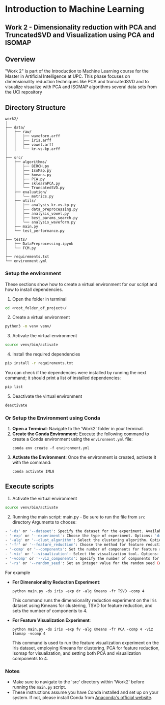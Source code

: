# Introduction to Machine Learning
## Work 2 - Dimensionality reduction with PCA and TruncatedSVD and Visualization using PCA and ISOMAP

## Overview
"Work 2" is part of the Introduction to Machine Learning course for the Master in Artificial Intelligence at UPC. This phase focuses on dimensionality reduction techniques like PCA and truncatedSVD and to visualize visualize with PCA and ISOMAP algorithms several data sets from the UCI repository

## Directory Structure
```
work2/
│
├── data/
│   ├── raw/
│   │   ├── waveform.arff
│   │   ├── iris.arff
│   │   ├── vowel.arff
│   │   └── kr-vs-kp.arff
│
├── src/
│   ├── algorithms/
│   │   ├── BIRCH.py
│   │   ├── IsoMap.py
│   │   ├── kmeans.py
│   │   ├── PCA.py
│   │   ├── sklearnPCA.py
│   │   └── TruncatedSVD.py
│   ├── evaluation/
│   │   └── metrics.py
│   ├── utils/
│   │   ├── analysis_kr-vs-kp.py
│   │   ├── data_preprocessing.py
│   │   ├── analysis_vowel.py
│   │   ├── best_params_search.py
│   │   └── analysis_waveform.py
│   ├── main.py
│   └── test_performance.py
│
├── tests/
│   ├── DataPreprocessing.ipynb
│   └── FCM.py
│
├── requirements.txt
└── environment.yml
```

### Setup the environment

These sections show how to create a virtual environment for our script and how to install dependencies.

1. Open the folder in terminal
```bash
cd <root_folder_of_project>/
```

2. Create a virtual environment
```bash
python3 -m venv venv/
```

3. Activate the virtual environment
```bash
source venv/bin/activate
```

4. Install the required dependencies
```bash
pip install -r requirements.txt
```
You can check if the dependencies were installed by running the next command; it should print a list of installed dependencies:
```bash
pip list
```

5. Deactivate the virtual environment
```bash
deactivate
```
### Or Setup the Environment using Conda

1. **Open a Terminal**: Navigate to the 'Work2' folder in your terminal.
2. **Create the Conda Environment**: Execute the following command to create a Conda environment using the `environment.yml` file:
   ```
   conda env create -f environment.yml
   ```
3. **Activate the Environment**: Once the environment is created, activate it with the command:
   ```
   conda activate IML8
   ```

## Execute scripts

1. Activate the virtual environment
```bash
source venv/bin/activate
```

2. Running the main script: main.py - Be sure to run the file from `src` directory
Arguments to choose:
```bash
- '-ds' or '--dataset': Specify the dataset for the experiment. Available options: 'iris', 'vowel', 'waveform', 'kr-vs-kp'.
- '-exp' or '--experiment': Choose the type of experiment. Options: 'dr' (dimensionality reduction), 'fv' (feature visualization).
- '-alg' or '--clust_algorithm': Select the clustering algorithm. Options: 'Kmeans', 'Birch'.
- '-fr' or '--feature_reduction': Choose the method for feature reduction. Options: 'PCA', 'iPCA', 'OwnPCA', 'TSVD'.
- '-comp' or '--components': Set the number of components for feature reduction (default is 4).
- '-viz' or '--visualization': Select the visualization tool. Options: 'PCA', 'Isomap'.
- '-vcomp' or '--viz_components': Specify the number of components for visualization (default is 4).
- '-rs' or '--random_seed': Set an integer value for the random seed (default is '55').
```

For example

- **For Dimensionality Reduction Experiment**:
  ```
  python main.py -ds iris -exp dr -alg Kmeans -fr TSVD -comp 4
  ```
  This command runs the dimensionality reduction experiment on the Iris dataset using Kmeans for clustering, TSVD for feature reduction, and sets the number of components to 4.

- **For Feature Visualization Experiment**:
  ```
  python main.py -ds iris -exp fv -alg Kmeans -fr PCA -comp 4 -viz Isomap -vcomp 4
  ```
  This command is used to run the feature visualization experiment on the Iris dataset, employing Kmeans for clustering, PCA for feature reduction, Isomap for visualization, and setting both PCA and visualization components to 4.


### Notes
- Make sure to navigate to the 'src' directory within 'Work2' before running the `main.py` script.
- These instructions assume you have Conda installed and set up on your system. If not, please install Conda from [Anaconda's official website](https://www.anaconda.com/products/individual).